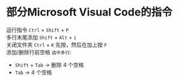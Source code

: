# 部分Microsoft Visual Code的指令  
运行指令 `Ctrl` + `Shift` + `P`  
多行末尾添加 `Shift` + `Alt` + `i`  
关闭文件夹 `Ctrl` + `K` 先按，然后在加上按 `F`  
添加/删除行前空格 `选中多行`:
- `Shift` + `Tab` -> 删除 4 个空格
- `Tab` -> 4 个空格
